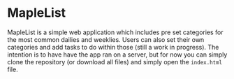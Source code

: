 # MapleList
MapleList is a simple web application which includes pre set categories for the most common dailies and weeklies. Users can also
set their own categories and add tasks to do within those (still a work in progress). The intention is to have have the app
ran on a server, but for now you can simply clone the repository (or download all files) and simply open the `index.html` file.
